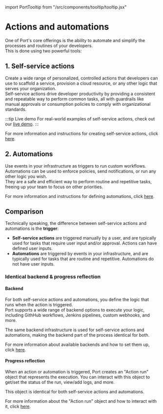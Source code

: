 import PortTooltip from "/src/components/tooltip/tooltip.jsx"

# Actions and automations

One of Port's core offerings is the ability to automate and simplify the processes and routines of your developers.  
This is done using two powerful tools:

## 1. Self-service actions

Create a wide range of personalized, controlled actions that developers can use to scaffold a service, provision a cloud resource, or any other logic that serves your organization.  
Self-service actions drive developer productivity by providing a consistent and repeatable way to perform common tasks, all with guardrails like manual approvals or consumption policies to comply with organizational standards.

:::tip Live demo
For real-world examples of self-service actions, check out our [live demo](https://demo.getport.io/self-serve).
:::

For more information and instructions for creating self-service actions, click [here](/actions-and-automations/create-self-service-experiences).

## 2. Automations

Use events in your infrastructure as triggers to run custom workflows. Automations can be used to enforce policies, send notifications, or run any other logic you wish.  
They are a safe and efficient way to perform routine and repetitive tasks, freeing up your team to focus on other priorities.

For more information and instructions for defining automations, click [here](/actions-and-automations/define-automations).

## Comparison

Technically speaking, the difference between self-service actions and automations is the **trigger**:
- **Self-service actions** are triggered manually by a user, and are typically used for tasks that require user input and/or approval. Actions can have defined user inputs.
- **Automations** are triggered by events in your infrastructure, and are typically used for tasks that are routine and repetitive. Automations do not have user inputs.

### Identical backend & progress reflection

#### Backend

For both self-service actions and automations, you define the logic that runs when the action is triggered.  
Port supports a wide range of backend options to execute your logic, including GithHub workflows, Jenkins pipelines, custom webhooks, and more.  

The same backend infrastructure is used for self-service actions and automations, making the backend part of the process identical for both.

For more information about available backends and how to set them up, click [here](/actions-and-automations/setup-backend).

#### Progress reflection

When an action or automation is triggered, Port creates an "Action run" object that represents the execution. You can interact with this object to get/set the status of the run, view/add logs, and more.  

This object is identical for both self-service actions and automations.

For more information about the "Action run" object and how to interact with it, click [here](/actions-and-automations/reflect-action-progress).

